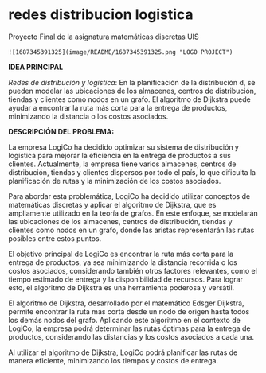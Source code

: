 # redes distribucion logistica

Proyecto Final de la asignatura matemáticas discretas UIS

    ![1687345391325](image/README/1687345391325.png "LOGO PROJECT")

**IDEA PRINCIPAL**

*Redes de distribución y logística*: En la planificación de la distribución d, se pueden modelar las ubicaciones de los almacenes, centros de distribución, tiendas y clientes como nodos en un grafo. El algoritmo de Dijkstra puede ayudar a encontrar la ruta más corta para la entrega de productos, minimizando la distancia o los costos asociados.

**DESCRIPCIÓN DEL PROBLEMA:**

La empresa LogiCo ha decidido optimizar su sistema de distribución y logística para mejorar la eficiencia en la entrega de productos a sus clientes. Actualmente, la empresa tiene varios almacenes, centros de distribución, tiendas y clientes dispersos por todo el país, lo que dificulta la planificación de rutas y la minimización de los costos asociados.

Para abordar esta problemática, LogiCo ha decidido utilizar conceptos de matemáticas discretas y aplicar el algoritmo de Dijkstra, que es ampliamente utilizado en la teoría de grafos. En este enfoque, se modelarán las ubicaciones de los almacenes, centros de distribución, tiendas y clientes como nodos en un grafo, donde las aristas representarán las rutas posibles entre estos puntos.

El objetivo principal de LogiCo es encontrar la ruta más corta para la entrega de productos, ya sea minimizando la distancia recorrida o los costos asociados, considerando también otros factores relevantes, como el tiempo estimado de entrega y la disponibilidad de recursos. Para lograr esto, el algoritmo de Dijkstra es una herramienta poderosa y versátil.

El algoritmo de Dijkstra, desarrollado por el matemático Edsger Dijkstra, permite encontrar la ruta más corta desde un nodo de origen hasta todos los demás nodos del grafo. Aplicando este algoritmo en el contexto de LogiCo, la empresa podrá determinar las rutas óptimas para la entrega de productos, considerando las distancias y los costos asociados a cada una.

Al utilizar el algoritmo de Dijkstra, LogiCo podrá planificar las rutas de manera eficiente, minimizando los tiempos y costos de entrega.
